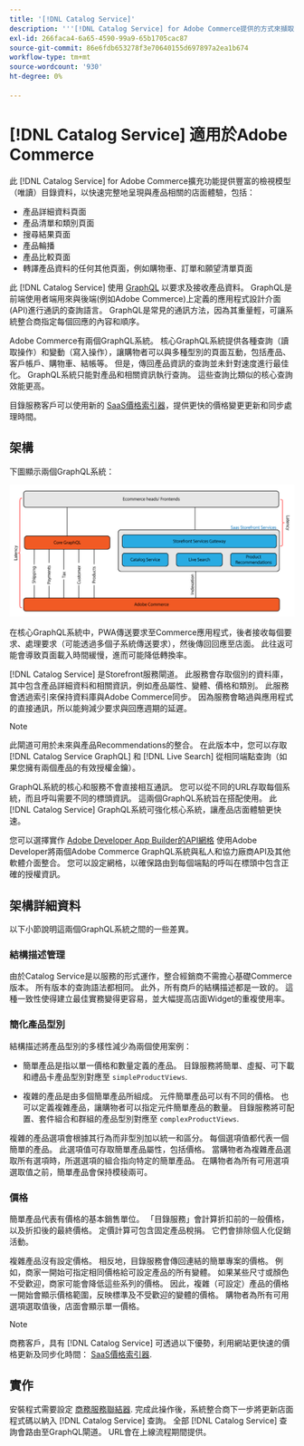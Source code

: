 ```yaml
---
title: '[!DNL Catalog Service]'
description: '''[!DNL Catalog Service] for Adobe Commerce提供的方式來擷取產品顯示頁面和產品清單頁面的內容，速度比原生Adobe Commerce GraphQL查詢快得多。'
exl-id: 266faca4-6a65-4590-99a9-65b1705cac87
source-git-commit: 86e6fdb653278f3e70640155d697897a2ea1b674
workflow-type: tm+mt
source-wordcount: '930'
ht-degree: 0%

---
```


# [!DNL Catalog Service] 適用於Adobe Commerce

此 [!DNL Catalog Service] for Adobe Commerce擴充功能提供豐富的檢視模型（唯讀）目錄資料，以快速完整地呈現與產品相關的店面體驗，包括：

* 產品詳細資料頁面
* 產品清單和類別頁面
* 搜尋結果頁面
* 產品輪播
* 產品比較頁面
* 轉譯產品資料的任何其他頁面，例如購物車、訂單和願望清單頁面

此 [!DNL Catalog Service] 使用 [GraphQL](https://graphql.org/) 以要求及接收產品資料。 GraphQL是前端使用者端用來與後端(例如Adobe Commerce)上定義的應用程式設計介面(API)進行通訊的查詢語言。 GraphQL是常見的通訊方法，因為其重量輕，可讓系統整合商指定每個回應的內容和順序。

Adobe Commerce有兩個GraphQL系統。 核心GraphQL系統提供各種查詢（讀取操作）和變動（寫入操作），讓購物者可以與多種型別的頁面互動，包括產品、客戶帳戶、購物車、結帳等。 但是，傳回產品資訊的查詢並未針對速度進行最佳化。 GraphQL系統只能對產品和相關資訊執行查詢。 這些查詢比類似的核心查詢效能更高。

目錄服務客戶可以使用新的 [SaaS價格索引器](../price-index/index.md)，提供更快的價格變更更新和同步處理時間。

## 架構

下圖顯示兩個GraphQL系統：

![目錄架構圖](assets/catalog-service-architecture.png)

在核心GraphQL系統中，PWA傳送要求至Commerce應用程式，後者接收每個要求、處理要求（可能透過多個子系統傳送要求），然後傳回回應至店面。 此往返可能會導致頁面載入時間緩慢，進而可能降低轉換率。

[!DNL Catalog Service] 是Storefront服務閘道。 此服務會存取個別的資料庫，其中包含產品詳細資料和相關資訊，例如產品屬性、變體、價格和類別。 此服務會透過索引來保持資料庫與Adobe Commerce同步。
因為服務會略過與應用程式的直接通訊，所以能夠減少要求與回應週期的延遲。

>[!NOTE]
>
>此閘道可用於未來與產品Recommendations的整合。 在此版本中，您可以存取 [!DNL Catalog Service GraphQL] 和 [!DNL Live Search] 從相同端點查詢（如果您擁有兩個產品的有效授權金鑰）。

GraphQL系統的核心和服務不會直接相互通訊。 您可以從不同的URL存取每個系統，而且呼叫需要不同的標頭資訊。 這兩個GraphQL系統旨在搭配使用。 此 [!DNL Catalog Service] GraphQL系統可強化核心系統，讓產品店面體驗更快速。

您可以選擇實作 [Adobe Developer App Builder的API網格](https://developer.adobe.com/graphql-mesh-gateway/) 使用Adobe Developer將兩個Adobe Commerce GraphQL系統與私人和協力廠商API及其他軟體介面整合。 您可以設定網格，以確保路由到每個端點的呼叫在標頭中包含正確的授權資訊。

## 架構詳細資料

以下小節說明這兩個GraphQL系統之間的一些差異。

### 結構描述管理

由於Catalog Service是以服務的形式運作，整合經銷商不需擔心基礎Commerce版本。 所有版本的查詢語法都相同。 此外，所有商戶的結構描述都是一致的。 這種一致性使得建立最佳實務變得更容易，並大幅提高店面Widget的重複使用率。

### 簡化產品型別

結構描述將產品型別的多樣性減少為兩個使用案例：

* 簡單產品是指以單一價格和數量定義的產品。 目錄服務將簡單、虛擬、可下載和禮品卡產品型別對應至 `simpleProductViews`.

* 複雜的產品是由多個簡單產品所組成。 元件簡單產品可以有不同的價格。 也可以定義複雜產品，讓購物者可以指定元件簡單產品的數量。 目錄服務將可配置、套件組合和群組的產品型別對應至 `complexProductViews`.

複雜的產品選項會根據其行為而非型別加以統一和區分。 每個選項值都代表一個簡單的產品。 此選項值可存取簡單產品屬性，包括價格。 當購物者為複雜產品選取所有選項時，所選選項的組合指向特定的簡單產品。 在購物者為所有可用選項選取值之前，簡單產品會保持模稜兩可。

### 價格

簡單產品代表有價格的基本銷售單位。 「目錄服務」會計算折扣前的一般價格，以及折扣後的最終價格。 定價計算可包含固定產品稅捐。 它們會排除個人化促銷活動。

複雜產品沒有設定價格。 相反地，目錄服務會傳回連結的簡單專案的價格。 例如，商家一開始可指定相同價格給可設定產品的所有變體。 如果某些尺寸或顏色不受歡迎，商家可能會降低這些系列的價格。 因此，複雜（可設定）產品的價格一開始會顯示價格範圍，反映標準及不受歡迎的變體的價格。 購物者為所有可用選項選取值後，店面會顯示單一價格。

>[!NOTE]
>
> 商務客戶，具有 [!DNL Catalog Service] 可透過以下優勢，利用網站更快速的價格更新及同步化時間： [SaaS價格索引器](../price-index/index.md).

## 實作

安裝程式需要設定 [商務服務聯結器](../landing/saas.md). 完成此操作後，系統整合商下一步將更新店面程式碼以納入 [!DNL Catalog Service] 查詢。 全部 [!DNL Catalog Service] 查詢會路由至GraphQL閘道。 URL會在上線流程期間提供。
